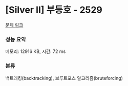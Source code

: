 # [Silver II] 부등호 - 2529 

[문제 링크](https://www.acmicpc.net/problem/2529) 

### 성능 요약

메모리: 12916 KB, 시간: 72 ms

### 분류

백트래킹(backtracking), 브루트포스 알고리즘(bruteforcing)

